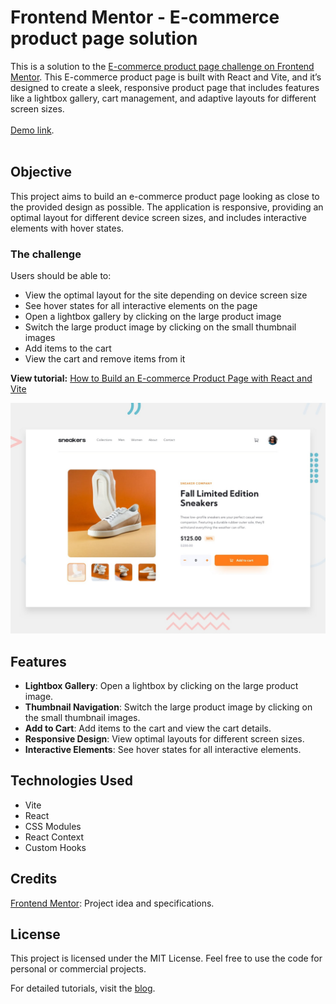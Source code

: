 # Frontend Mentor - E-commerce product page solution

This is a solution to the [E-commerce product page challenge on Frontend Mentor](https://www.frontendmentor.io/challenges/ecommerce-product-page-UPsZ9MJp6). This E-commerce product page is built with React and Vite, and it’s designed to create a sleek, responsive product page that includes features like a lightbox gallery, cart management, and adaptive layouts for different screen sizes.
<br /><br />
[Demo link](https://thehelpfultipper.com/frontendmentor_ecommerce_page/).
<br /><br />

## Objective
This project aims to build an e-commerce product page looking as close to the provided design as possible. The application is responsive, providing an optimal layout for different device screen sizes, and includes interactive elements with hover states.
### The challenge

Users should be able to:

- View the optimal layout for the site depending on device screen size
- See hover states for all interactive elements on the page
- Open a lightbox gallery by clicking on the large product image
- Switch the large product image by clicking on the small thumbnail images
- Add items to the cart
- View the cart and remove items from it

**View tutorial:** [How to Build an E-commerce Product Page with React and Vite](https://thehelpfultipper.com/how-to-build-an-e-commerce-product-page-with-react-and-vite/)

![Desktop preview](/public/static/desktop-preview.jpg)

## Features
- **Lightbox Gallery**: Open a lightbox by clicking on the large product image.
- **Thumbnail Navigation**: Switch the large product image by clicking on the small thumbnail images.
- **Add to Cart**: Add items to the cart and view the cart details.
- **Responsive Design**: View optimal layouts for different screen sizes.
- **Interactive Elements**: See hover states for all interactive elements.

## Technologies Used
- Vite
- React
- CSS Modules
- React Context
- Custom Hooks

## Credits
[Frontend Mentor](): Project idea and specifications.

## License
This project is licensed under the MIT License. Feel free to use the code for personal or commercial projects.

For detailed tutorials, visit the [blog](https://thehelpfultipper.com/).
